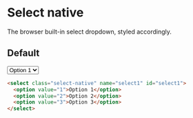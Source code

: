 # Select native <Badge text="stable"/>
The browser built-in select dropdown, styled accordingly.

## Default

<div class="p-3 border rounded-2 my-3">
  <select class="select-native" name="select1" id="select1">
    <option value="1">Option 1</option>
    <option value="2">Option 2</option>
    <option value="3">Option 3</option>
  </select>
</div>

```html
<select class="select-native" name="select1" id="select1">
  <option value="1">Option 1</option>
  <option value="2">Option 2</option>
  <option value="3">Option 3</option>
</select>
```
